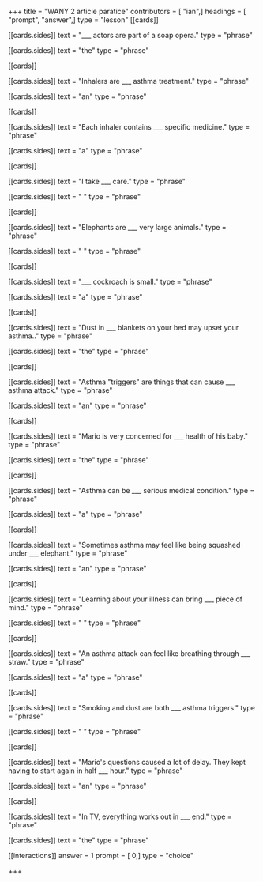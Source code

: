 +++
title = "WANY 2 article paratice"
contributors = [ "ian",]
headings = [ "prompt", "answer",]
type = "lesson"
[[cards]]

[[cards.sides]]
text = "___ actors are part of a soap opera."
type = "phrase"

[[cards.sides]]
text = "the"
type = "phrase"

[[cards]]

[[cards.sides]]
text = "Inhalers are ___ asthma treatment."
type = "phrase"

[[cards.sides]]
text = "an"
type = "phrase"

[[cards]]

[[cards.sides]]
text = "Each inhaler contains ___ specific medicine."
type = "phrase"

[[cards.sides]]
text = "a"
type = "phrase"

[[cards]]

[[cards.sides]]
text = "I take ___ care."
type = "phrase"

[[cards.sides]]
text = " "
type = "phrase"

[[cards]]

[[cards.sides]]
text = "Elephants are ___ very large animals."
type = "phrase"

[[cards.sides]]
text = " "
type = "phrase"

[[cards]]

[[cards.sides]]
text = "___ cockroach is small."
type = "phrase"

[[cards.sides]]
text = "a"
type = "phrase"

[[cards]]

[[cards.sides]]
text = "Dust in ___ blankets on your bed may upset your asthma.."
type = "phrase"

[[cards.sides]]
text = "the"
type = "phrase"

[[cards]]

[[cards.sides]]
text = "Asthma \"triggers\" are things that can cause ___ asthma attack."
type = "phrase"

[[cards.sides]]
text = "an"
type = "phrase"

[[cards]]

[[cards.sides]]
text = "Mario is very concerned for ___ health of his baby."
type = "phrase"

[[cards.sides]]
text = "the"
type = "phrase"

[[cards]]

[[cards.sides]]
text = "Asthma can be ___ serious medical condition."
type = "phrase"

[[cards.sides]]
text = "a"
type = "phrase"

[[cards]]

[[cards.sides]]
text = "Sometimes asthma may feel like being squashed under ___ elephant."
type = "phrase"

[[cards.sides]]
text = "an"
type = "phrase"

[[cards]]

[[cards.sides]]
text = "Learning about your illness can bring ___ piece of mind."
type = "phrase"

[[cards.sides]]
text = " "
type = "phrase"

[[cards]]

[[cards.sides]]
text = "An asthma attack can feel like breathing through ___ straw."
type = "phrase"

[[cards.sides]]
text = "a"
type = "phrase"

[[cards]]

[[cards.sides]]
text = "Smoking and dust are both ___ asthma triggers."
type = "phrase"

[[cards.sides]]
text = " "
type = "phrase"

[[cards]]

[[cards.sides]]
text = "Mario's questions caused a lot of delay. They kept having to start again in half ___ hour."
type = "phrase"

[[cards.sides]]
text = "an"
type = "phrase"

[[cards]]

[[cards.sides]]
text = "In TV, everything works out in ___ end."
type = "phrase"

[[cards.sides]]
text = "the"
type = "phrase"

[[interactions]]
answer = 1
prompt = [ 0,]
type = "choice"

+++
